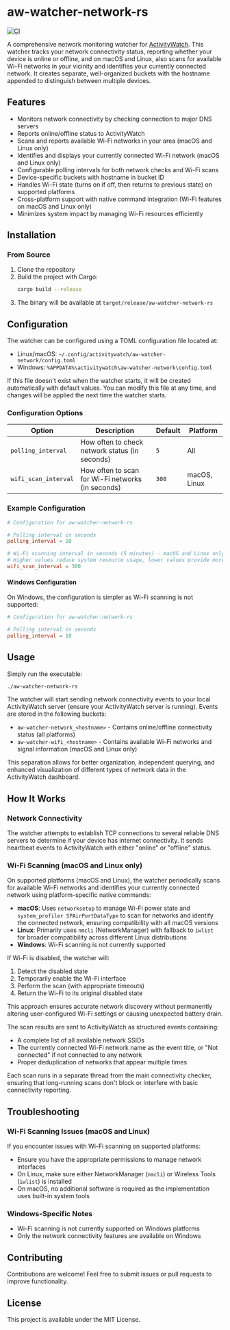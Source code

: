 # aw-watcher-network-rs

[![CI](https://github.com/0xbrayo/aw-watcher-network-rs/actions/workflows/ci.yml/badge.svg)](https://github.com/0xbrayo/aw-watcher-network-rs/actions/workflows/ci.yml)

A comprehensive network monitoring watcher for [ActivityWatch](https://activitywatch.net/). This watcher tracks your network connectivity status, reporting whether your device is online or offline, and on macOS and Linux, also scans for available Wi-Fi networks in your vicinity and identifies your currently connected network. It creates separate, well-organized buckets with the hostname appended to distinguish between multiple devices.

## Features

- Monitors network connectivity by checking connection to major DNS servers
- Reports online/offline status to ActivityWatch
- Scans and reports available Wi-Fi networks in your area (macOS and Linux only)
- Identifies and displays your currently connected Wi-Fi network (macOS and Linux only)
- Configurable polling intervals for both network checks and Wi-Fi scans
- Device-specific buckets with hostname in bucket ID
- Handles Wi-Fi state (turns on if off, then returns to previous state) on supported platforms
- Cross-platform support with native command integration (Wi-Fi features on macOS and Linux only)
- Minimizes system impact by managing Wi-Fi resources efficiently

## Installation

### From Source

1. Clone the repository
2. Build the project with Cargo:
   ```bash
   cargo build --release
   ```
3. The binary will be available at `target/release/aw-watcher-network-rs`

## Configuration

The watcher can be configured using a TOML configuration file located at:

- Linux/macOS: `~/.config/activitywatch/aw-watcher-network/config.toml`
- Windows: `%APPDATA%\activitywatch\aw-watcher-network\config.toml`

If this file doesn't exist when the watcher starts, it will be created automatically with default values. You can modify this file at any time, and changes will be applied the next time the watcher starts.

### Configuration Options

| Option | Description | Default | Platform |
|--------|-------------|---------|----------|
| `polling_interval` | How often to check network status (in seconds) | `5` | All |
| `wifi_scan_interval` | How often to scan for Wi-Fi networks (in seconds) | `300` | macOS, Linux |

### Example Configuration

```toml
# Configuration for aw-watcher-network-rs

# Polling interval in seconds
polling_interval = 10

# Wi-Fi scanning interval in seconds (5 minutes) - macOS and Linux only
# Higher values reduce system resource usage, lower values provide more frequent updates
wifi_scan_interval = 300
```

#### Windows Configuration

On Windows, the configuration is simpler as Wi-Fi scanning is not supported:

```toml
# Configuration for aw-watcher-network-rs

# Polling interval in seconds
polling_interval = 10
```

## Usage

Simply run the executable:

```bash
./aw-watcher-network-rs
```

The watcher will start sending network connectivity events to your local ActivityWatch server (ensure your ActivityWatch server is running). Events are stored in the following buckets:

- `aw-watcher-network_<hostname>` - Contains online/offline connectivity status (all platforms)
- `aw-watcher-wifi_<hostname>` - Contains available Wi-Fi networks and signal information (macOS and Linux only)

This separation allows for better organization, independent querying, and enhanced visualization of different types of network data in the ActivityWatch dashboard.

## How It Works

### Network Connectivity

The watcher attempts to establish TCP connections to several reliable DNS servers to determine if your device has internet connectivity. It sends heartbeat events to ActivityWatch with either "online" or "offline" status.

### Wi-Fi Scanning (macOS and Linux only)

On supported platforms (macOS and Linux), the watcher periodically scans for available Wi-Fi networks and identifies your currently connected network using platform-specific native commands:

- **macOS**: Uses `networksetup` to manage Wi-Fi power state and `system_profiler SPAirPortDataType` to scan for networks and identify the connected network, ensuring compatibility with all macOS versions
- **Linux**: Primarily uses `nmcli` (NetworkManager) with fallback to `iwlist` for broader compatibility across different Linux distributions
- **Windows**: Wi-Fi scanning is not currently supported

If Wi-Fi is disabled, the watcher will:
1. Detect the disabled state
2. Temporarily enable the Wi-Fi interface
3. Perform the scan (with appropriate timeouts)
4. Return the Wi-Fi to its original disabled state

This approach ensures accurate network discovery without permanently altering user-configured Wi-Fi settings or causing unexpected battery drain.

The scan results are sent to ActivityWatch as structured events containing:
- A complete list of all available network SSIDs
- The currently connected Wi-Fi network name as the event title, or "Not connected" if not connected to any network
- Proper deduplication of networks that appear multiple times

Each scan runs in a separate thread from the main connectivity checker, ensuring that long-running scans don't block or interfere with basic connectivity reporting.

## Troubleshooting

### Wi-Fi Scanning Issues (macOS and Linux)

If you encounter issues with Wi-Fi scanning on supported platforms:

- Ensure you have the appropriate permissions to manage network interfaces
- On Linux, make sure either NetworkManager (`nmcli`) or Wireless Tools (`iwlist`) is installed
- On macOS, no additional software is required as the implementation uses built-in system tools

### Windows-Specific Notes

- Wi-Fi scanning is not currently supported on Windows platforms
- Only the network connectivity features are available on Windows

## Contributing

Contributions are welcome! Feel free to submit issues or pull requests to improve functionality.

## License

This project is available under the MIT License.
